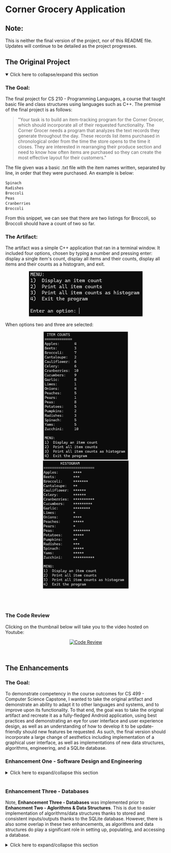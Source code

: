 # Corner Grocery Application

## Note:
This is neither the final version of the project, nor of this README file. Updates will continue to be detailed as the project progresses. 

## The Original Project
<details open>
<summary>Click here to collapse/expand this section</summary>

### The Goal:
The final project for CS 210 - Programming Languages, a course that taught basic file and class structures using languages such as C++. The premise of the final project is as follows:
>"Your task is to build an item-tracking program for the Corner Grocer, which should incorporate all of their requested functionality. The Corner Grocer needs a program that analyzes the text records they generate throughout the day. These records list items purchased in chronological order from the time the store opens to the time it closes. They are interested in rearranging their produce section and need to know how often items are purchased so they can create the most effective layout for their customers."

The file given was a basic .txt file with the item names written, separated by line, in order that they were purchased. An example is below:
```
Spinach
Radishes
Broccoli
Peas
Cranberries
Broccoli
```
From this snippet, we can see that there are two listings for Broccoli, so Broccoli should have a count of two so far. 


### The Artifact:
The artifact was a simple C++ application that ran in a terminal window. It included four options, chosen by typing a number and pressing enter: display a single item's count, display all items and their counts, display all items and their counts as a histogram, and exit.

<p align="center">
    <img src="screenshots/Artifact1.png" alt="The main menu displaying the options">
</p>

When options two and three are selected:

<p align="center">
    <img src="screenshots/Artifact2.png" alt="The display of items" height="400px">
    <img src="screenshots/Artifact3.png" alt="The histogram display" height="400px">
</p>
<br><br>

### The Code Review
Clicking on the thumbnail below will take you to the video hosted on Youtube:

<div align="center">
  
[![Code Review](https://img.youtube.com/vi/Jh8hhmw8C44/0.jpg)](https://www.youtube.com/watch?v=Jh8hhmw8C44)

</div>

</details>

<br>

## The Enhancements

### The Goal:
To demonstrate competency in the course outcomes for CS 499 - Computer Science Capstone, I wanted to take the original artifact and demonstrate an ability to adapt it to other languages and systems, and to improve upon its functionality. To that end, the goal was to take the original artifact and recreate it as a fully-fledged Android application, using best practices and demonstrating an eye for user interface and user experience design, as well as an understanding of how to develop it to be update-friendly should new features be requested. As such, the final version should incorporate a large change of aesthetics including implementation of a graphical user interface, as well as implementations of new data structures, algorithms, engineering, and a SQLite database.

### Enhancement One - Software Design and Engineering
<details>
<summary>Click here to expand/collapse this section</summary>

#### The Process
To begin the enhancements, I first considered the requirements of the project, and then began to work on ways in which the enhancements could be demonstrated. Part of this process was creating a simple mockup so that I could lay out key ideas and gain a basic visual guideline.
<p align="center">
    <img src="screenshots/Mockup.png" alt="The initial mockup of the Android application" height="400px">
</p>

Next, I created a new, basic application using Android Studio. Once it was set up, I first began creating pertinent .xml files, one for the main activity, one for what each item would look like, and one for each bottom sheet that would be implemented.
<p align="center">
<img src="screenshots/Layout.png" alt="The layout folder structure">
</p>
Once this was done, I simply created layouts using basic features so that I could easily access them when I was programming the main activity. As development continued, I slowly added more resource files and continued to develop the existent ones, adding new colors, layouts, icons, and more, including for day and night modes.

<br> Afterwards, coding and testing alternated, with any new features that required development being added.

#### The Features
While this enhancement is not a finalized version of the application, it does demonstrate the focus on Software Design and Engineering. As such, certain features have been updated or introduced. These include:

- **New GUI and layout, displaying all capabilities on one screen, with a scrollable RecyclerView that allows for quick, responsive access to all products**
<p align="center">
    <img src="screenshots/MainActivity.png" height="800px" alt="The main screen in the application">
    <img src="screenshots/MainActivityNightMode.png" height="800px" alt="The night mode version of the main screen.">
</p>
<br><br>

- **Search capabilities accessed directly from the toolbar**
<p align="center">
    <img src="screenshots/cropped/Search1.png" height="200px" alt="Search icon in toolbar">
    <img src="screenshots/cropped/Search2.png" height="200px" alt="Search capability">
</p>
<br><br>

- **Adjusting products by clicking on individual items, with hint text displaying the currently set quantity, and a decrement button that is disabled should the quantity be at zero**
<p align="center">
    <!-- <img src="screenshots/cropped/UpdateProduct.png" height="400px" alt="The bottom sheet that allows for updating a product"> -->
    <img src="screenshots/cropped/Hint.png" height="400px" alt="The bottom sheet that allows for updating a product">
    <img src="screenshots/cropped/DisabledDecrement.png" height="400px" alt="The bottom sheet that allows for updating a product">
</p>
<br><br>

- **Adding new products upon clicking the floating action button**
<p align="center">
    <img src="screenshots/cropped/AddProduct.png" height="400px" alt="The bottom sheet demonstrating the capability of adding a product.">
</p>
<br><br>

- **Deleting products upon long-press, which then requires confirmation**
<p align="center">
    <img src="screenshots/cropped/Delete.png" height="400px" alt="The bottom sheet demonstrating the capability of deleting a product.">
</p>

#### The Narrative
<details>
<summary><b><i>Click here to expand and read the accompanying narrative for the software design and engineering enhancement</i></b></summary>

>The artifact that I have chosen for enhancement is a project from CS 210 - Programming Languages. Initially a project designed to help learn class structures using C++, it was a simple application that tracked the number of items sold in a day by the Corner Grocer. Using data from a file, this information was shown to the user through three options: individual item search, displaying all items, and displaying all items through a histogram of asterisks for each item sold.<br><br>
I selected this project for multiple reasons. The main reason being that it is a simple enough application that it affords me the opportunity to adapt it to numerous environments and to make many improvements. In this case, I am adapting it to be a fully-fledged Android application that also allows users to add to or edit the items listed. This allows me to showcase user interface and user experience skills through developing a graphical user interface, as well allowing me to demonstrate my adaptability and consideration for future updates and enhancements. It also allows me to showcase Java proficiency, as well as an eye for detail and layout, as well as experience with databases such as SQL and SQLite as well as familiarity with data manipulation. <br><br>
For this enhancement, my goal primarily was to meet the fourth outcome, focusing on using well-founded and innovative techniques for implementing my solution to deliver value. By demonstrating that the application could run in a more visual and impactful manner, as well as being more accessible, I demonstrated adherence to this outcome. By using a consistent and meaningful commenting style through Javadoc comments, I allow for other developers, as well as myself, to more readily go through the code and understand how and why certain functions operate. I also have and will continue to maintain accessibility, in adherence to Android's design and accessibility principles. The methods and class structure implemented, as well as alternative versions of colors and icons for those devices using dark modes, follow best practices, with considerations towards current methodologies for development. I also followed a full plan to implement this enhancement, using requirements gathering, planning, mockup and wireframe design, alongside implementation and testing following a common development lifecycle. While there are features that check for valid input, these will be enhanced further in later updates once the database has been implemented, with algorithms and data structures also playing a large role in the input validation and error handling process. Currently, my outcome-coverage plans are intact, as I believe that, through the narratives, reflection, and code review, I will be covering the first two course outcomes, and the following enhancements will demonstrate a blend of the final three outcomes, with focus on the final two.<br><br>
Through the enhancement process, I have learned a lot. In particular, I have learned that practice truly does help: the first time that I created an Android application, I worried that the process would never quite "click into place" for me, and that I would constantly have to look up the entire procedure. However, when developing this application, I realized that I knew much more about the process than I had realized, and that I can now feel much more confident when tackling different aspects of application design and development. Using Android Studio's resources, designing an interface, and setting up the class and project structure was rather easy, and that knowledge has cemented my desire to continue working in application development. The most pressing challenge I faced was not to do with the actual development side, but the testing, as my computer needs to be replaced soon and struggles to run the Android emulator smoothly. My plan to rectify this is simple: replacing my computer once I graduate as a gift to myself. 
The other challenge I faced is trying to avoid perfecting every detail too early. As this enhancement will be polished after receiving feedback and modified during later enhancements, I had to try not to overwork small details. If I implemented every design consideration I wanted, the project would be behind schedule. Ideas such as offering a color selector for individual items, while helpful, are not necessary, and so I needed to be willing to push those developments and features back, focusing on what is necessary. This is a challenge for me, as I tend to be a perfectionist and enjoy working on developing user interface components and features. However, I am improving my ability to properly organize my time and development structure.

</details>

</details>
<br>

### Enhancement Three - Databases
Note, **Enhancement Three - Databases** was implemented prior to **Enhancment Two - Aglorithms & Data Structures**. This is due to easier implementation of algorithms/data structures thanks to stored and consistent inputs/outputs thanks to the SQLite database. However, there is also some overlap in these two enhancements, as algorithms and data structures do play a significant role in setting up, populating, and accessing a database.

<details>
<summary>Click here to expand/collapse this section</summary>

#### The Process
To begin, the main goal of implementing a database was to have repeat access to data with improved ability to search, sort, and modify. To that end, the first task was implementing a SQLite database. However, instead of using the default Android implementation of SQLite and related libraries, I instead used SQLCipher, so that a more secure database can be encrypted and require a passkey to decrypt it. This allows, should the Corner Grocer desire, an added level of security. While the application itself stores the database in a private folder in the system accessible only to the application, it now includes an added layer of protection. Another step of security is preventing SQL injection. This is accomplished in numerous ways, including the use of parameterized queries for user input, content values for helper methods, and limiting lengths and types of user input. 

#### The Features
As seen in earlier screenshots, there were placeholders for adding, updating, and deleting entries. These have now been given full functionality, allowing for users to completely modify the data stored within the database and shown in the application's main screen. Adjustments have also been made to allow users to submit an optional category for any item when adding.
<p align="center">
    <img src="screenshots/cropped/CategoryAddition.png" height="400px" alt="The bottom sheet demonstrating the capability of adding a product with a category field.">
</p>
<br>

There is also another significant change. When first launched, or when the database is removed when clearing the application storage, the application will build the SQLite database based on the input text file. This file has been modified for the Android application to include the data in this format: `Name,Category,Quantity`. An example portion of the input file and resulting main screen are below.

```
Apples,Produce,4
Beets,Produce,3
Broccoli,Produce,7
Cantaloupe,Produce,2
Cauliflower,Produce,6
```

<p align="center">
    <img src="screenshots/cropped/ReadFromFile.png" height="400px" alt="The bottom sheet demonstrating the capability of adding a product with a category field.">
</p>
<br>

Additional features include case insensitivity and trimmed inputs, so attempting to add ` yAMS     ` while `Yams` has already been entered will let you know that it is already in the database. This can help prevent issues with repeat items, especially in cases where users may accidentally attempt adding an existing item with differing capitalization or add a space after entering a product name due to keyboard suggestions.

Other, minor fixes have been added in this enhancement as well, including improved enabling/disabling of buttons when certain conditions are met, such as the increment button being disabled to begin with when the item chosen for updating began with the maximum quantity. 

#### The Narrative
<details>
<summary><b><i>Click here to expand and read the accompanying narrative for the database enhancement</i></b></summary>

>The artifact that I chose for this enhancement, as well as the other two, is from CS 210 - Programming Languages. In it, a grocery store, Corner Grocer, requested an application that reads information from a file to display the sale of items in three ways: by search, displaying all, or displaying all with a histogram. The data is also saved in a different format to a file called frequency.dat. The reason that I chose this artifact is that it works very well with the three enhancements, as it is a simple, yet useful original application that has room for improvement, and already shows a need for a more robust data management system. However, it should be noted that at this stage, I have alternated the order of enhancements and have worked on the Database enhancement prior to the Algorithm and Data Structure enhancement.<br><br>
In this specific enhancement category, adding a proper database allows for improved speed and data manipulation. It also allows the application to gain a level of security and input validation that would otherwise be a much more complex operation. To that end, I have implemented a SQLite database through SQLCipher, which allows for encrypting and decrypting the database should Corner Grocer desire. There is also functionality for reading, creating, updating, and deleting entries, as these can often be necessary when reviewing inventory, and allow for correcting any mistakes in the initial data files. This enhancement allows me to demonstrate an understanding of the implementation of relational databases and associated functionality, while writing code that allows for effective and easier future updates. This can be seen in the addition of a column in the database for product categories, which, while not necessary, allows for improved data effectiveness and manipulation.<br><br>
The course outcome that was a specific focus of this enhancement was the final outcome: "Develop a security mindset that anticipates adversarial exploits in software architecture and designs to expose potential vulnerabilities, mitigate design flaws, and ensure privacy and enhanced security of data and resources." This outcome was met through various means implemented, including a more secure format for data storage through using a database, optional encryption and decryption using a passphrase with SQLCipher, parameterized queries with user input validation to prevent injection, and having the data stored in a private encrypted folder accessible only to the application within the Android ecosystem. Such measures allow for a vastly improved level of security over the initial C++ program that uses an unencrypted directory to load, run, and store data in plain text formats.<br><br>
As of now, my outcome-coverage plans are intact. The initial enhancement focused on the fourth outcome: "Demonstrate an ability to use well-founded and innovative techniques, skills, and tools in computing practices for the purpose of implementing computer solutions that deliver value and accomplish industry-specific goals." This was accomplished through careful attention to the usage of various tools such as Javadoc commenting and by following well-founded guidelines for development such as accessibility and aesthetic considerations. Through the updated README markdown file, narratives, and code review, as well as through incorporating feedback into my work, I have also achieved, and will continue to meet, the first two course outcomes: "Employ strategies for building collaborative environments that enable diverse audiences to support organizational decision making in the field of computer science" and "Design, develop, and deliver professional-quality oral, written, and visual communications that are coherent, technically sound, and appropriately adapted to specific audiences and contexts." The remaining course outcome, “Design and evaluate computing solutions that solve a given problem using algorithmic principles and computer science practices and standards appropriate to its solution, while managing the trade-offs involved in design choices,” should be met through my upcoming enhancement for algorithms and data structure.<br><br>
For this artifact, there was a somewhat large learning curve in a few areas. First, I needed to learn how to better adapt the database and relevant operations to incorporate a more security-minded approach. This meant researching modern security concerns and solutions, as well as discovering tools to aid in the process. I then had to learn and test implementing those solutions and tools into my workflow, with additional tests to ensure that they provided ample security. Secondly, I needed to learn ideal techniques for displaying updated data, so that changes to the database were reflected in the application in an efficient manner. However, through testing solutions for both challenges, I gained an ability to solve them with a much deeper understanding of how to do so, which will aid me in my current and future projects.

</details>


</details>
<br>
